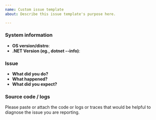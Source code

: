```yaml
---
name: Custom issue template
about: Describe this issue template's purpose here.

---
```


### System information

- **OS version/distro**:
- **.NET Version (eg., dotnet --info)**: 

### Issue

- **What did you do?**
- **What happened?**
- **What did you expect?**

### Source code / logs

Please paste or attach the code or logs or traces that would be helpful to diagnose the issue you are reporting.
